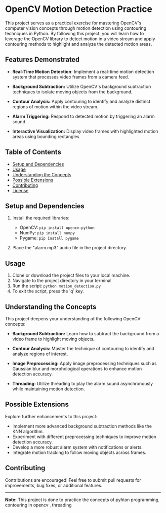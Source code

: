 # OpenCV Motion Detection Practice

This project serves as a practical exercise for mastering OpenCV's computer vision concepts through motion detection using contouring techniques in Python. By following this project, you will learn how to leverage the OpenCV library to detect motion in a video stream and apply contouring methods to highlight and analyze the detected motion areas.

## Features Demonstrated

- **Real-Time Motion Detection:** Implement a real-time motion detection system that processes video frames from a camera feed.

- **Background Subtraction:** Utilize OpenCV's background subtraction techniques to isolate moving objects from the background.

- **Contour Analysis:** Apply contouring to identify and analyze distinct regions of motion within the video stream.

- **Alarm Triggering:** Respond to detected motion by triggering an alarm sound.

- **Interactive Visualization:** Display video frames with highlighted motion areas using bounding rectangles.

## Table of Contents

- [Setup and Dependencies](#setup-and-dependencies)
- [Usage](#usage)
- [Understanding the Concepts](#understanding-the-concepts)
- [Possible Extensions](#possible-extensions)
- [Contributing](#contributing)
- [License](#license)

## Setup and Dependencies

1. Install the required libraries:
   - OpenCV: `pip install opencv-python`
   - NumPy: `pip install numpy`
   - Pygame: `pip install pygame`

2. Place the "alarm.mp3" audio file in the project directory.

## Usage

1. Clone or download the project files to your local machine.
2. Navigate to the project directory in your terminal.
3. Run the script: `python motion_detection.py`
4. To exit the script, press the 'q' key.

## Understanding the Concepts

This project deepens your understanding of the following OpenCV concepts:

- **Background Subtraction:** Learn how to subtract the background from a video frame to highlight moving objects.

- **Contour Analysis:** Master the technique of contouring to identify and analyze regions of interest.

- **Image Preprocessing:** Apply image preprocessing techniques such as Gaussian blur and morphological operations to enhance motion detection accuracy.

- **Threading:** Utilize threading to play the alarm sound asynchronously while maintaining motion detection.

## Possible Extensions

Explore further enhancements to this project:

- Implement more advanced background subtraction methods like the KNN algorithm.
- Experiment with different preprocessing techniques to improve motion detection accuracy.
- Develop a more robust alarm system with notifications or alerts.
- Integrate motion tracking to follow moving objects across frames.

## Contributing

Contributions are encouraged! Feel free to submit pull requests for improvements, bug fixes, or additional features.


---

**Note:** This project is done to practice the concepts of pyhton programming, contouring in opencv , threading